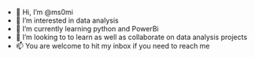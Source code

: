 - 👋 Hi, I’m @ms0mi
- 👀 I’m interested in data analysis
- 🌱 I’m currently learning python and PowerBi
- 💞️ I’m looking to to learn as well as collaborate on data analysis projects
- 📫 You are welcome to hit my inbox if you need to reach me

<!---
ms0mi/ms0mi is a ✨ special ✨ repository because its `README.md` (this file) appears on your GitHub profile.
You can click the Preview link to take a look at your changes.
--->

